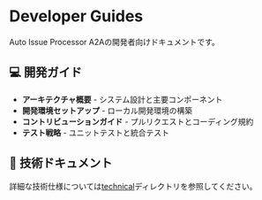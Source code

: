 # Developer Guides

Auto Issue Processor A2Aの開発者向けドキュメントです。

## 💻 開発ガイド

- **アーキテクチャ概要** - システム設計と主要コンポーネント
- **開発環境セットアップ** - ローカル開発環境の構築
- **コントリビューションガイド** - プルリクエストとコーディング規約
- **テスト戦略** - ユニットテストと統合テスト

## 🔗 技術ドキュメント

詳細な技術仕様については[technical](../technical/)ディレクトリを参照してください。